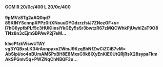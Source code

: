 #### GCM R 20/0c/400 L 20/0c/400
**9pMVz8Tg2aAQ0qd7**<br/>**85KINYScnnpXPPz0itXNouuDYGdzrzfsiJ7ZNozOF+s=**<br/>**l7hG6ypfbPLf5c3HUKIinsiYkGEy5sSr3bwtzR67zMQCWhkPjUwhIZaT9O8TNz8n3cEjmSBPAwP2j7eM...**<br/><br/>
**klscPfzkViswUTAY**<br/>**vg3YQBxsLK34rAxnpyxoZWmJ9KzqBbNfZwCiZCiB7vM=**<br/>**AbSIpi/oo4nBUmAMSPxBH8E8MxsG9k8IXyEnKiE0UtQRjRsX28sypaFkmAkSPGmv5q+PWZNqChNBQF3u...**